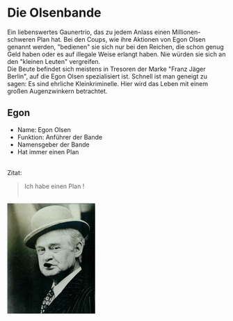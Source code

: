 # Die Olsenbande

Ein liebenswertes Gaunertrio, das zu jedem Anlass einen Millionen-schweren Plan hat.
Bei den Coups, wie ihre Aktionen von Egon Olsen genannt werden, "bedienen" sie sich nur bei den Reichen, die schon genug Geld haben oder es auf illegale Weise erlangt haben. 
Nie würden sie sich an den "kleinen Leuten" vergreifen. <br>
Die Beute befindet sich meistens in Tresoren der Marke "Franz Jäger Berlin", auf die Egon Olsen spezialisiert ist. 
Schnell ist man geneigt zu sagen: Es sind ehrliche Kleinkriminelle. Hier wird das Leben mit einem großen Augenzwinkern betrachtet.


## Egon
* Name: Egon Olsen
* Funktion: Anführer der Bande
* Namensgeber der Bande
* Hat immer einen Plan
<br><br>

Zitat:
> Ich habe einen Plan !
<br><br>

<img src="images/egon_portrait.png"/>